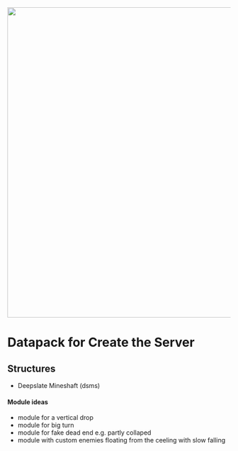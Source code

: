 <img src="https://cdn.discordapp.com/attachments/789869826397962271/1111774777091301426/Create_the_Server.png"  width="700">

# Datapack for Create the Server

## Structures

- Deepslate Mineshaft (dsms)

#### Module ideas

- module for a vertical drop
- module for big turn
- module for fake dead end e.g. partly collaped
- module with custom enemies floating from the ceeling with slow falling